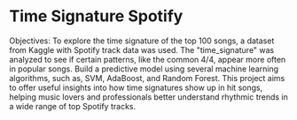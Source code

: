 # Time Signature Spotify
Objectives:
To explore the time signature of the top 100 songs, a dataset from Kaggle with Spotify track data was used. The "time_signature" was analyzed to see if certain patterns, like the common 4/4, appear more often in popular songs. Build a predictive model using several machine learning algorithms, such as, SVM, AdaBoost, and Random Forest. This project aims to offer useful insights into how time signatures show up in hit songs, helping music lovers and professionals better understand rhythmic trends in a wide range of top Spotify tracks.
